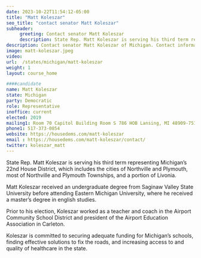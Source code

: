 ```yaml
---
date: 2023-10-22T11:54:12-05:00
title: "Matt Koleszar"
seo_title: "contact senator Matt Koleszar"
subheader:
     greeting: Contact senator Matt Koleszar
     description: State Rep. Matt Koleszar is serving his third term representing Michigan’s 22nd House District. Prior to his election, Koleszar worked as a teacher and coach in the Airport Community School District and president of the Airport Education Association in Carleton.
description: Contact senator Matt Koleszar of Michigan. Contact information for Matt Koleszar includes email address, phone number, and mailing address.
image: matt-koleszar.jpeg
video:
url:  /states/michigan/matt-koleszar
weight: 1
layout: course_home

####candidate
name: Matt Koleszar
state: Michigan
party: Democratic
role: Representative
inoffice: current
elected: 2019
mailing1: Room 70 Capitol Building Room S 786 HOB Lansing, MI 48909-7514
phone1: 517-373-0854
website: https://housedems.com/matt-koleszar
email : https://housedems.com/matt-koleszar/contact/
twitter: koleszar_matt
---
```


State Rep. Matt Koleszar is serving his third term representing Michigan’s 22nd House District, which includes the cities of Northville and Plymouth, most of Northville and Plymouth Townships, and a portion of Livonia.

Matt Koleszar received an undergraduate degree from Saginaw Valley State University before attending Eastern Michigan University, where he received a master’s degree in english studies.

Prior to his election, Koleszar worked as a teacher and coach in the Airport Community School District and president of the Airport Education Association in Carleton.

Koleszar is committed to securing adequate funding for Michigan’s schools, finding effective solutions to fix the roads, and increasing access to and quality of healthcare in the state.

